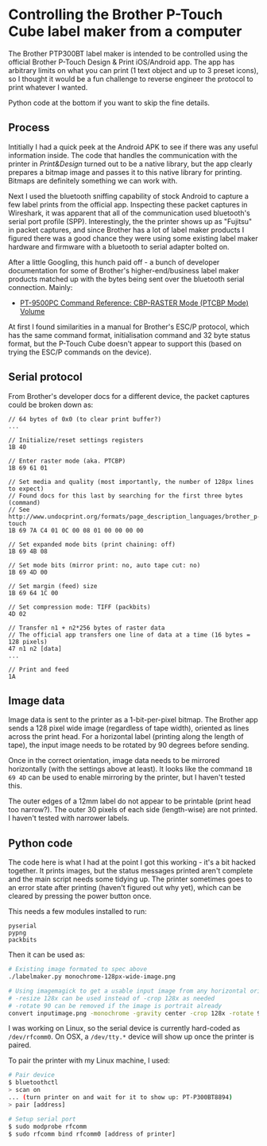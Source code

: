 # Controlling the Brother P-Touch Cube label maker from a computer

The Brother PTP300BT label maker is intended to be controlled using the official Brother P-Touch Design & Print iOS/Android app. The app has arbitrary limits on what you can print (1 text object and up to 3 preset icons), so I thought it would be a fun challenge to reverse engineer the protocol to print whatever I wanted.

Python code at the bottom if you want to skip the fine details.

## Process

Intitially I had a quick peek at the Android APK to see if there was any useful information inside. The code that handles the communication with the printer in *Print&Design* turned out to be a native library, but the app clearly prepares a bitmap image and passes it to this native library for printing. Bitmaps are definitely something we can work with.

Next I used the bluetooth sniffing capability of stock Android to capture a few label prints from the official app. Inspecting these packet captures in Wireshark, it was apparent that all of the communication used bluetooth's serial port profile (SPP). Interestingly, the the printer shows up as "Fujitsu" in packet captures, and since Brother has a lot of label maker products I figured there was a good chance they were using some existing label maker hardware and firmware with a bluetooth to serial adapter bolted on.

After a little Googling, this hunch paid off - a bunch of developer documentation for some of Brother's higher-end/business label maker products matched up with the bytes being sent over the bluetooth serial connection. Mainly:

- [PT-9500PC Command Reference: CBP-RASTER Mode (PTCBP Mode) Volume](http://etc.nkadesign.com/uploads/Printers/95CRRASE.pdf)

At first I found similarities in a manual for Brother's ESC/P protocol, which has the same command format, initialisation command and 32 byte status format, but the P-Touch Cube doesn't appear to support this (based on trying the ESC/P commands on the device).

## Serial protocol

From Brother's developer docs for a different device, the packet captures could be broken down as:

```
// 64 bytes of 0x0 (to clear print buffer?)
...

// Initialize/reset settings registers
1B 40

// Enter raster mode (aka. PTCBP)
1B 69 61 01

// Set media and quality (most importantly, the number of 128px lines to expect)
// Found docs for this last by searching for the first three bytes (command)
// See http://www.undocprint.org/formats/page_description_languages/brother_p-touch
1B 69 7A C4 01 0C 00 08 01 00 00 00 00

// Set expanded mode bits (print chaining: off)
1B 69 4B 08

// Set mode bits (mirror print: no, auto tape cut: no)
1B 69 4D 00

// Set margin (feed) size
1B 69 64 1C 00

// Set compression mode: TIFF (packbits)
4D 02

// Transfer n1 + n2*256 bytes of raster data
// The official app transfers one line of data at a time (16 bytes = 128 pixels)
47 n1 n2 [data]
...

// Print and feed
1A
```

## Image data

Image data is sent to the printer as a 1-bit-per-pixel bitmap. The Brother app sends a 128 pixel wide image (regardless of tape width), oriented as lines across the print head. For a horizontal label (printing along the length of tape), the input image needs to be rotated by 90 degrees before sending.

Once in the correct orientation, image data needs to be mirrored horizontally (with the settings above at least). It looks like the command `1B 69 4D` can be used to enable mirroring by the printer, but I haven't tested this.

The outer edges of a 12mm label do not appear to be printable (print head too narrow?). The outer 30 pixels of each side (length-wise) are not printed. I haven't tested with narrower labels.

## Python code

The code here is what I had at the point I got this working - it's a bit hacked together. It prints images, but the status messages printed aren't complete and the main script needs some tidying up. The printer sometimes goes to an error state after printing (haven't figured out why yet), which can be cleared by pressing the power button once.

This needs a few modules installed to run:

```
pyserial
pypng
packbits
```

Then it can be used as:

```sh
# Existing image formated to spec above
./labelmaker.py monochrome-128px-wide-image.png

# Using imagemagick to get a usable input image from any horizontal oriented image
# -resize 128x can be used instead of -crop 128x as needed
# -rotate 90 can be removed if the image is portrait already
convert inputimage.png -monochrome -gravity center -crop 128x -rotate 90 -flop out.png
```

I was working on Linux, so the serial device is currently hard-coded as `/dev/rfcomm0`. On OSX, a `/dev/tty.*` device will show up once the printer is paired.

To pair the printer with my Linux machine, I used:

```sh
# Pair device
$ bluetoothctl
> scan on
... (turn printer on and wait for it to show up: PT-P300BT8894)
> pair [address]

# Setup serial port
$ sudo modprobe rfcomm
$ sudo rfcomm bind rfcomm0 [address of printer]
```